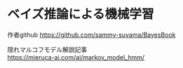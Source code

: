 # ベイズ推論による機械学習
作者github 
https://github.com/sammy-suyama/BayesBook  

隠れマルコフモデル解説記事  
https://mieruca-ai.com/ai/markov_model_hmm/  
